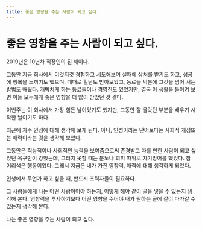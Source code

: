 ```yaml
---
title: 좋은 영향을 주는 사람이 되고 싶다.
---
```

# 좋은 영향을 주는 사람이 되고 싶다.

2019년은 10년차 직장인이 된 해이다.

그동안 지금 회사에서 이것저것 경험하고 시도해보며 실패에 상처를 받기도 하고, 성공에 행복을 느끼기도 했으며, 때때로 힐난도 받아보았고, 동료들 덕분에 그것을 넘어 서는 방법도 배웠다.
개빡치게 하는 동료들이나 경영진도 있었지만, 결국 이 생활을 돌이켜 보면 이들 모두에게 좋은 영향을 더 많이 받았던 것 같다.

이번주는 이 회사에서 가장 힘든 날이었기도 했지만, 그동안 잘 몰랐던 부분을 배우기 시작한 날이기도 하다.

최근에 자주 인성에 대해 생각해 보게 된다.
아니, 인성이라는 단어보다는 사회적 개성또는 매력이라는 것을 생각해 보았다.

그동안은 직능적이나 사회적인 능력을 보여줌으로써 존경받고 따를 만한 사람이 되고 싶었던 욕구만이 강했는데, 그러지 못할 때는 분노나 회피 따위로 자기방어를 했었다.
참 어리석은 행동이었다. 그래서 지금은 내가 가진 영향력, 매력에 대해 생각하게 되었다.

인생에서 무언가 하고 싶을 때, 반드시 조력자들이 필요하다.

그 사람들에게 나는 어떤 사람이어야 하는지, 어떻게 해야 같이 골을 넣을 수 있는지 생각해 본다.
영향력을 투사하기보다 어떤 영향을 주어야 내가 원하는 골에 같이 다가갈 수 있는지 생각해 본다.

나는 좋은 영향을 주는 사람이 되고 싶다.